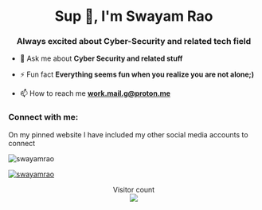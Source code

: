 
<h1 align="center">Sup 👋, I'm Swayam Rao</h1>
<h3 align="center">Always excited about Cyber-Security and related tech field</h3>


- 💬 Ask me about **Cyber Security and related stuff**

- ⚡ Fun fact **Everything seems fun when you realize you are not alone;)**

- 📫 How to reach me **work.mail.g@proton.me**


<h3 align="left">Connect with me:</h3>
<p align="left">On my pinned website I have included my other social media accounts to connect <br>
</p>

<p><img align="center" src="https://github-readme-streak-stats.herokuapp.com/?user=swayamrao&theme=onedark" alt="swayamrao" /></p>

<p align="left"> <a href="https://github.com/ryo-ma/github-profile-trophy&theme=onedark"><img src="https://github-profile-trophy.vercel.app/?username=swayamrao" alt="swayamrao" /></a> </p>

<p align="center"> 
  Visitor count<br>
  <img src="https://profile-counter.glitch.me/swayamrao/count.svg" />
</p>
